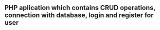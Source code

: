 ## PHP aplication which contains CRUD operations, connection with database, login and register for user
